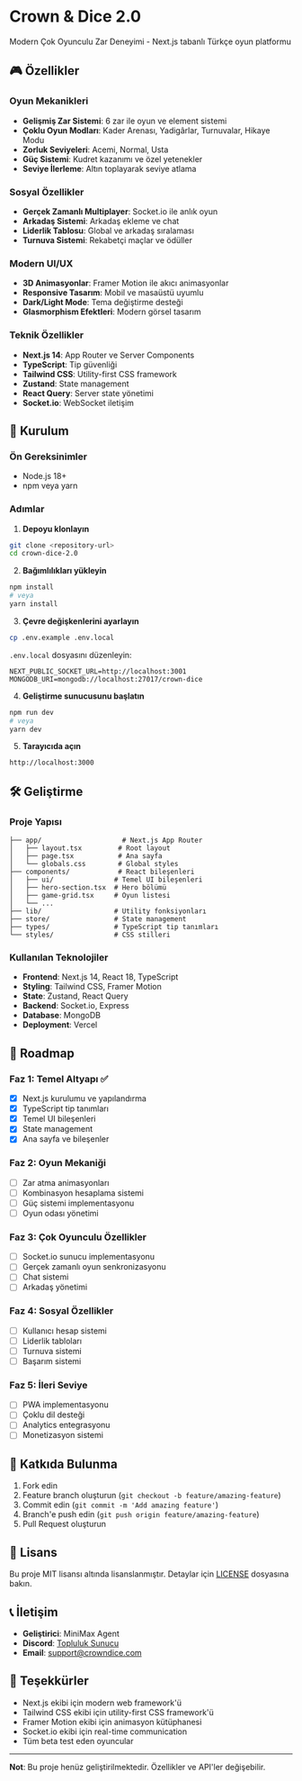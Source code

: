 # Crown & Dice 2.0

Modern Çok Oyunculu Zar Deneyimi - Next.js tabanlı Türkçe oyun platformu

## 🎮 Özellikler

### Oyun Mekanikleri
- **Gelişmiş Zar Sistemi**: 6 zar ile oyun ve element sistemi
- **Çoklu Oyun Modları**: Kader Arenası, Yadigârlar, Turnuvalar, Hikaye Modu
- **Zorluk Seviyeleri**: Acemi, Normal, Usta
- **Güç Sistemi**: Kudret kazanımı ve özel yetenekler
- **Seviye İlerleme**: Altın toplayarak seviye atlama

### Sosyal Özellikler
- **Gerçek Zamanlı Multiplayer**: Socket.io ile anlık oyun
- **Arkadaş Sistemi**: Arkadaş ekleme ve chat
- **Liderlik Tablosu**: Global ve arkadaş sıralaması
- **Turnuva Sistemi**: Rekabetçi maçlar ve ödüller

### Modern UI/UX
- **3D Animasyonlar**: Framer Motion ile akıcı animasyonlar
- **Responsive Tasarım**: Mobil ve masaüstü uyumlu
- **Dark/Light Mode**: Tema değiştirme desteği
- **Glasmorphism Efektleri**: Modern görsel tasarım

### Teknik Özellikler
- **Next.js 14**: App Router ve Server Components
- **TypeScript**: Tip güvenliği
- **Tailwind CSS**: Utility-first CSS framework
- **Zustand**: State management
- **React Query**: Server state yönetimi
- **Socket.io**: WebSocket iletişim

## 🚀 Kurulum

### Ön Gereksinimler
- Node.js 18+ 
- npm veya yarn

### Adımlar

1. **Depoyu klonlayın**
```bash
git clone <repository-url>
cd crown-dice-2.0
```

2. **Bağımlılıkları yükleyin**
```bash
npm install
# veya
yarn install
```

3. **Çevre değişkenlerini ayarlayın**
```bash
cp .env.example .env.local
```

`.env.local` dosyasını düzenleyin:
```env
NEXT_PUBLIC_SOCKET_URL=http://localhost:3001
MONGODB_URI=mongodb://localhost:27017/crown-dice
```

4. **Geliştirme sunucusunu başlatın**
```bash
npm run dev
# veya
yarn dev
```

5. **Tarayıcıda açın**
```
http://localhost:3000
```

## 🛠️ Geliştirme

### Proje Yapısı
```
├── app/                    # Next.js App Router
│   ├── layout.tsx         # Root layout
│   ├── page.tsx           # Ana sayfa
│   └── globals.css        # Global styles
├── components/            # React bileşenleri
│   ├── ui/               # Temel UI bileşenleri
│   ├── hero-section.tsx  # Hero bölümü
│   ├── game-grid.tsx     # Oyun listesi
│   └── ...
├── lib/                  # Utility fonksiyonları
├── store/                # State management
├── types/                # TypeScript tip tanımları
└── styles/               # CSS stilleri
```

### Kullanılan Teknolojiler
- **Frontend**: Next.js 14, React 18, TypeScript
- **Styling**: Tailwind CSS, Framer Motion
- **State**: Zustand, React Query
- **Backend**: Socket.io, Express
- **Database**: MongoDB
- **Deployment**: Vercel

## 🎯 Roadmap

### Faz 1: Temel Altyapı ✅
- [x] Next.js kurulumu ve yapılandırma
- [x] TypeScript tip tanımları
- [x] Temel UI bileşenleri
- [x] State management
- [x] Ana sayfa ve bileşenler

### Faz 2: Oyun Mekaniği
- [ ] Zar atma animasyonları
- [ ] Kombinasyon hesaplama sistemi
- [ ] Güç sistemi implementasyonu
- [ ] Oyun odası yönetimi

### Faz 3: Çok Oyunculu Özellikler
- [ ] Socket.io sunucu implementasyonu
- [ ] Gerçek zamanlı oyun senkronizasyonu
- [ ] Chat sistemi
- [ ] Arkadaş yönetimi

### Faz 4: Sosyal Özellikler
- [ ] Kullanıcı hesap sistemi
- [ ] Liderlik tabloları
- [ ] Turnuva sistemi
- [ ] Başarım sistemi

### Faz 5: İleri Seviye
- [ ] PWA implementasyonu
- [ ] Çoklu dil desteği
- [ ] Analytics entegrasyonu
- [ ] Monetizasyon sistemi

## 🤝 Katkıda Bulunma

1. Fork edin
2. Feature branch oluşturun (`git checkout -b feature/amazing-feature`)
3. Commit edin (`git commit -m 'Add amazing feature'`)
4. Branch'e push edin (`git push origin feature/amazing-feature`)
5. Pull Request oluşturun

## 📄 Lisans

Bu proje MIT lisansı altında lisanslanmıştır. Detaylar için [LICENSE](LICENSE) dosyasına bakın.

## 📞 İletişim

- **Geliştirici**: MiniMax Agent
- **Discord**: [Topluluk Sunucu](https://discord.gg/...)
- **Email**: support@crowndice.com

## 🙏 Teşekkürler

- Next.js ekibi için modern web framework'ü
- Tailwind CSS ekibi için utility-first CSS framework'ü
- Framer Motion ekibi için animasyon kütüphanesi
- Socket.io ekibi için real-time communication
- Tüm beta test eden oyuncular

---

**Not**: Bu proje henüz geliştirilmektedir. Özellikler ve API'ler değişebilir.
